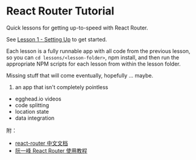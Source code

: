 React Router Tutorial
=====================

Quick lessons for getting up-to-speed with React Router.

See [Lesson 1 - Setting Up](/lessons/01-setting-up/) to get started.

Each lesson is a fully runnable app with all code from the previous lesson, so you can `cd lessons/<lesson-folder>`, npm install,
and then run the appropriate NPM scripts for each lesson from within the lesson folder.

Missing stuff that will come eventually, hopefully ... maybe.

1. an app that isn't completely pointless
- egghead.io videos
- code splitting
- location state
- data integration


附：
* [react-router 中文文档](http://react-guide.github.io/react-router-cn/docs/Introduction.html)
* [阮一峰 React Router 使用教程](http://www.ruanyifeng.com/blog/2016/05/react_router.html?utm_source=tool.lu)
